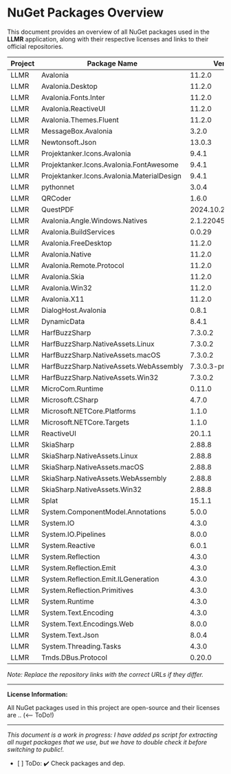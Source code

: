 <!-- 
NUGET_PACKAGES.md

This document provides an overview of all NuGet packages used in the LLMR project, along with their respective licenses and links to their official repositories. It helps in ensuring license compliance and transparency.
-->

# NuGet Packages Overview

This document provides an overview of all NuGet packages used in the **LLMR** application, along with their respective licenses and links to their official repositories.

| Project | Package Name                            | Version              | License          | Repository Link                                                   |
|---------|-----------------------------------------|----------------------|------------------|-------------------------------------------------------------------|
| LLMR    | Avalonia                                | 11.2.0               | MIT              | [AvaloniaUI/Avalonia](https://github.com/AvaloniaUI/Avalonia)      |
| LLMR    | Avalonia.Desktop                        | 11.2.0               | MIT              | [AvaloniaUI/Avalonia](https://github.com/AvaloniaUI/Avalonia)      |
| LLMR    | Avalonia.Fonts.Inter                    | 11.2.0               | MIT              | [AvaloniaUI/Avalonia](https://github.com/AvaloniaUI/Avalonia)      |
| LLMR    | Avalonia.ReactiveUI                     | 11.2.0               | MIT              | [AvaloniaUI/Avalonia](https://github.com/AvaloniaUI/Avalonia)      |
| LLMR    | Avalonia.Themes.Fluent                  | 11.2.0               | MIT              | [AvaloniaUI/Avalonia](https://github.com/AvaloniaUI/Avalonia)      |
| LLMR    | MessageBox.Avalonia                     | 3.2.0                | MIT              | [AvaloniaCommunity/MessageBox.Avalonia](https://github.com/AvaloniaCommunity/MessageBox.Avalonia) |
| LLMR    | Newtonsoft.Json                         | 13.0.3               | MIT              | [JamesNK/Newtonsoft.Json](https://github.com/JamesNK/Newtonsoft.Json) |
| LLMR    | Projektanker.Icons.Avalonia              | 9.4.1                | MIT              | [ProjektAnker/Icons.Avalonia](https://github.com/ProjektAnker/Icons.Avalonia) |
| LLMR    | Projektanker.Icons.Avalonia.FontAwesome  | 9.4.1                | MIT              | [ProjektAnker/Icons.Avalonia.FontAwesome](https://github.com/ProjektAnker/Icons.Avalonia)|
| LLMR    | Projektanker.Icons.Avalonia.MaterialDesign | 9.4.1               | MIT              | [ProjektAnker/Icons.Avalonia.MaterialDesign](https://github.com/ProjektAnker/Icons.Avalonia) |
| LLMR    | pythonnet                               | 3.0.4                | MIT              | [pythonnet/pythonnet](https://github.com/pythonnet/pythonnet)      |
| LLMR    | QRCoder                                 | 1.6.0                | MIT              | [codebude/QRCoder](https://github.com/codebude/QRCoder)            |
| LLMR    | QuestPDF                                | 2024.10.2            | MIT              | [QuestPDF/QuestPDF](https://github.com/QuestPDF/QuestPDF)          |
| LLMR    | Avalonia.Angle.Windows.Natives           | 2.1.22045.20230930   | MIT              | [AvaloniaUI/Avalonia](https://github.com/AvaloniaUI/Avalonia)      |
| LLMR    | Avalonia.BuildServices                  | 0.0.29               | MIT              | [AvaloniaUI/Avalonia](https://github.com/AvaloniaUI/Avalonia)      |
| LLMR    | Avalonia.FreeDesktop                    | 11.2.0               | MIT              | [AvaloniaUI/Avalonia](https://github.com/AvaloniaUI/Avalonia)      |
| LLMR    | Avalonia.Native                         | 11.2.0               | MIT              | [AvaloniaUI/Avalonia](https://github.com/AvaloniaUI/Avalonia)      |
| LLMR    | Avalonia.Remote.Protocol                | 11.2.0               | MIT              | [AvaloniaUI/Avalonia](https://github.com/AvaloniaUI/Avalonia)      |
| LLMR    | Avalonia.Skia                           | 11.2.0               | MIT              | [AvaloniaUI/Avalonia](https://github.com/AvaloniaUI/Avalonia)      |
| LLMR    | Avalonia.Win32                          | 11.2.0               | MIT              | [AvaloniaUI/Avalonia](https://github.com/AvaloniaUI/Avalonia)      |
| LLMR    | Avalonia.X11                            | 11.2.0               | MIT              | [AvaloniaUI/Avalonia](https://github.com/AvaloniaUI/Avalonia)      |
| LLMR    | DialogHost.Avalonia                     | 0.8.1                | MIT              | [AvaloniaCommunity/DialogHost.Avalonia](https://github.com/AvaloniaUtils/DialogHost.Avalonia) |
| LLMR    | DynamicData                             | 8.4.1                | MIT              | [reactiveui/DynamicData](https://github.com/reactiveui/DynamicData) |
| LLMR    | HarfBuzzSharp                           | 7.3.0.2              | MIT              | [HarfBuzzSharp/HarfBuzzSharp](https://www.nuget.org/packages/HarfBuzzSharp) |
| LLMR    | HarfBuzzSharp.NativeAssets.Linux        | 7.3.0.2              | MIT              | [HarfBuzzSharp/HarfBuzzSharp](https://www.nuget.org/packages/HarfBuzzSharp) |
| LLMR    | HarfBuzzSharp.NativeAssets.macOS        | 7.3.0.2              | MIT              | [HarfBuzzSharp/HarfBuzzSharp](https://www.nuget.org/packages/HarfBuzzSharp) |
| LLMR    | HarfBuzzSharp.NativeAssets.WebAssembly  | 7.3.0.3-preview.2.2  | MIT              | [HarfBuzzSharp/HarfBuzzSharp](https://www.nuget.org/packages/HarfBuzzSharp) |
| LLMR    | HarfBuzzSharp.NativeAssets.Win32        | 7.3.0.2              | MIT              | [HarfBuzzSharp/HarfBuzzSharp](https://www.nuget.org/packages/HarfBuzzSharp) |
| LLMR    | MicroCom.Runtime                        | 0.11.0               | MIT              | [MicroCom/MicroCom](https://www.nuget.org/packages/MicroCom.Runtime)        |
| LLMR    | Microsoft.CSharp                        | 4.7.0                | MIT              | [dotnet/runtime](https://github.com/dotnet/runtime)              |
| LLMR    | Microsoft.NETCore.Platforms             | 1.1.0                | MIT              | [dotnet/runtime](https://github.com/dotnet/runtime)              |
| LLMR    | Microsoft.NETCore.Targets               | 1.1.0                | MIT              | [dotnet/runtime](https://github.com/dotnet/runtime)              |
| LLMR    | ReactiveUI                              | 20.1.1               | MIT              | [reactiveui/ReactiveUI](https://github.com/reactiveui/ReactiveUI)  |
| LLMR    | SkiaSharp                               | 2.88.8               | MIT              | [mono/SkiaSharp](https://github.com/mono/SkiaSharp)              |
| LLMR    | SkiaSharp.NativeAssets.Linux            | 2.88.8               | MIT              | [mono/SkiaSharp](https://github.com/mono/SkiaSharp)              |
| LLMR    | SkiaSharp.NativeAssets.macOS            | 2.88.8               | MIT              | [mono/SkiaSharp](https://github.com/mono/SkiaSharp)              |
| LLMR    | SkiaSharp.NativeAssets.WebAssembly      | 2.88.8               | MIT              | [mono/SkiaSharp](https://github.com/mono/SkiaSharp)              |
| LLMR    | SkiaSharp.NativeAssets.Win32            | 2.88.8               | MIT              | [mono/SkiaSharp](https://github.com/mono/SkiaSharp)              |
| LLMR    | Splat                                   | 15.1.1               | MIT              | [reactiveui/Splat](https://github.com/reactiveui/Splat)          |
| LLMR    | System.ComponentModel.Annotations       | 5.0.0                | MIT              | [dotnet/runtime](https://github.com/dotnet/runtime)              |
| LLMR    | System.IO                               | 4.3.0                | MIT              | [dotnet/runtime](https://github.com/dotnet/runtime)              |
| LLMR    | System.IO.Pipelines                     | 8.0.0                | MIT              | [dotnet/runtime](https://github.com/dotnet/runtime)              |
| LLMR    | System.Reactive                         | 6.0.1                | MIT              | [dotnet/reactive](https://github.com/dotnet/reactive)            |
| LLMR    | System.Reflection                       | 4.3.0                | MIT              | [dotnet/runtime](https://github.com/dotnet/runtime)              |
| LLMR    | System.Reflection.Emit                  | 4.3.0                | MIT              | [dotnet/runtime](https://github.com/dotnet/runtime)              |
| LLMR    | System.Reflection.Emit.ILGeneration     | 4.3.0                | MIT              | [dotnet/runtime](https://github.com/dotnet/runtime)              |
| LLMR    | System.Reflection.Primitives            | 4.3.0                | MIT              | [dotnet/runtime](https://github.com/dotnet/runtime)              |
| LLMR    | System.Runtime                          | 4.3.0                | MIT              | [dotnet/runtime](https://github.com/dotnet/runtime)              |
| LLMR    | System.Text.Encoding                    | 4.3.0                | MIT              | [dotnet/runtime](https://github.com/dotnet/runtime)              |
| LLMR    | System.Text.Encodings.Web               | 8.0.0                | MIT              | [dotnet/runtime](https://github.com/dotnet/runtime)              |
| LLMR    | System.Text.Json                        | 8.0.4                | MIT              | [dotnet/runtime](https://github.com/dotnet/runtime)              |
| LLMR    | System.Threading.Tasks                  | 4.3.0                | MIT              | [dotnet/runtime](https://github.com/dotnet/runtime)              |
| LLMR    | Tmds.DBus.Protocol                      | 0.20.0               | MIT              | [tmds/Tmds.DBus](https://github.com/tmds/Tmds.DBus)              |

*Note: Replace the repository links with the correct URLs if they differ.*

---

**License Information:**

All NuGet packages used in this project are open-source and their licenses are .. (<-- ToDo!)

---

*This document is a work in progress: I have added ps script for extracting all nuget packages that we use, but we have to double check it before switching to public!.*

- [ ] ToDo: ✔️ Check packages and dep.

